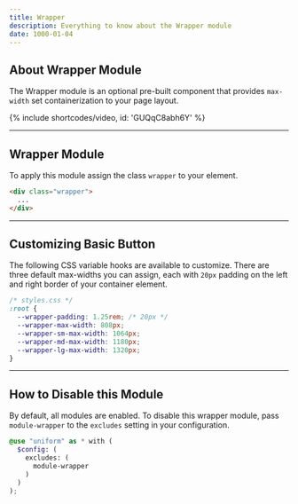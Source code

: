 ```yaml
---
title: Wrapper
description: Everything to know about the Wrapper module
date: 1000-01-04
---
```


## About Wrapper Module

The Wrapper module is an optional pre-built component that provides `max-width` set containerization to your page layout.

{% include shortcodes/video, id: 'GUQqC8abh6Y' %}

---

## Wrapper Module

To apply this module assign the class `wrapper` to your element.

```html
<div class="wrapper">
  ...
</div>
```

---

## Customizing Basic Button

The following CSS variable hooks are available to customize. There are three default max-widths you can assign, each with `20px` padding on the left and right border of your container element.

```css
/* styles.css */
:root {
  --wrapper-padding: 1.25rem; /* 20px */
  --wrapper-max-width: 808px;
  --wrapper-sm-max-width: 1064px;
  --wrapper-md-max-width: 1180px;
  --wrapper-lg-max-width: 1320px;
}
```

---

## How to Disable this Module

By default, all modules are enabled. To disable this wrapper module, pass `module-wrapper` to the `excludes` setting in your configuration.

```scss
@use "uniform" as * with (
  $config: (
    excludes: (
      module-wrapper
    )
  )
);
```